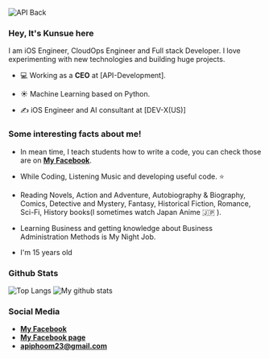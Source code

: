 ![API Back](https://user-images.githubusercontent.com/48949523/94337041-b53c3d00-0011-11eb-9975-3ede5d40aaba.png)


### Hey, It's Kunsue here
I am iOS Engineer, CloudOps Engineer and Full stack Developer. I love experimenting with new technologies and building huge projects.

- 💻 Working as a **CEO** at [API-Development].

- ☀️  Machine Learning based on Python.

- ✍️ iOS Engineer and AI consultant at [DEV-X(US)]


 
 ### Some interesting facts about me!

  - In mean time, I teach students how to write a code, you can check those are on **[My Facebook](https://www.facebook.com/apiphoom.chuenchompoo.1)**.

  - While Coding, Listening Music and developing useful code. ⭐️

  - Reading Novels, Action and Adventure, Autobiography & Biography, Comics, Detective and Mystery, Fantasy, Historical Fiction, Romance, Sci-Fi, History books(I sometimes watch Japan Anime 🇯🇵 ).

  - Learning Business and getting knowledge about Business Administration Methods is My Night Job.
  
  - I'm 15 years old
  
  ### Github Stats
![Top Langs](https://github-readme-stats.vercel.app/api/top-langs/?username=gunusa)
![My github stats](https://github-readme-stats.vercel.app/api?username=gunsua&show_icons=true)
### Social Media

- **[My Facebook](https://www.facebook.com/apiphoom.chuenchompoo.1)**
- **[My Facebook page](https://www.facebook.com/ApiDeveloperSPIM)**
- **apiphoom23@gmail.com**






<!--
**Apiphoom/Apiphoom** is a ✨ _special_ ✨ repository because its `README.md` (this file) appears on your GitHub profile.

Here are some ideas to get you started:

- 🔭 I’m currently working on ...
- 🌱 I’m currently learning ...
- 👯 I’m looking to collaborate on ...
- 🤔 I’m looking for help with ...
- 💬 Ask me about ...
- 📫 How to reach me: ...
- 😄 Pronouns: ...
- ⚡ Fun fact: ...
-->
